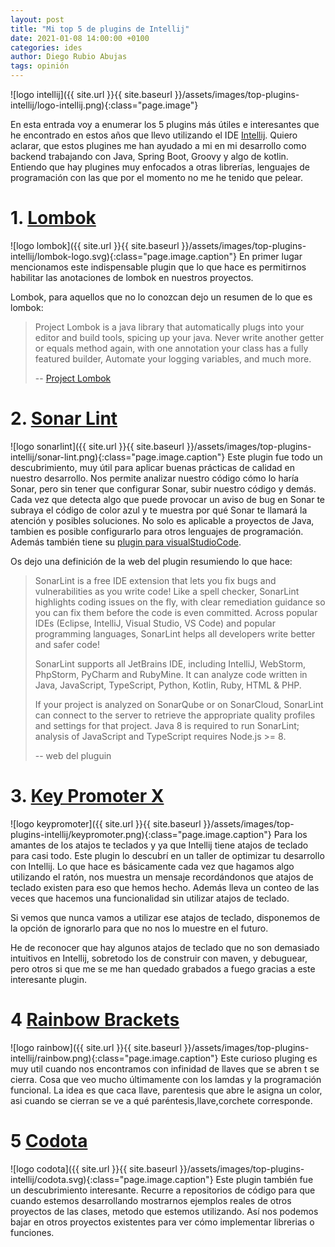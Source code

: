 ```yaml
---
layout: post
title: "Mi top 5 de plugins de Intellij"
date: 2021-01-08 14:00:00 +0100
categories: ides
author: Diego Rubio Abujas
tags: opinión
---
```


![logo intellij]({{ site.url }}{{ site.baseurl }}/assets/images/top-plugins-intellij/logo-intellij.png){:class="page.image"}

En esta entrada voy a enumerar los 5 plugins más útiles e interesantes que he encontrado en estos años que llevo utilizando el IDE [Intellij](https://www.jetbrains.com/es-es/idea/). Quiero aclarar, que estos plugines me han ayudado a mi en mi desarrollo como backend trabajando con Java, Spring Boot, Groovy y algo de kotlin. Entiendo que hay plugines muy enfocados a otras librerías, lenguajes de programación con las que por el momento no me he tenido que pelear.

# 1. [Lombok](https://plugins.jetbrains.com/plugin/6317-lombok)

![logo lombok]({{ site.url }}{{ site.baseurl }}/assets/images/top-plugins-intellij/lombok-logo.svg){:class="page.image.caption"} 
En primer lugar mencionamos este indispensable plugin que lo que hace es permitirnos habilitar las anotaciones de lombok en nuestros proyectos. 

Lombok, para aquellos que no lo conozcan dejo un resumen de lo que es lombok:

>Project Lombok is a java library that automatically plugs into your editor and build tools, spicing up your java.
Never write another getter or equals method again, with one annotation your class has a fully featured builder, Automate your logging variables, and much more.
>
> -- [Project Lombok]( https://projectlombok.org)

# 2. [Sonar Lint](https://plugins.jetbrains.com/plugin/7973-sonarlint)

![logo sonarlint]({{ site.url }}{{ site.baseurl }}/assets/images/top-plugins-intellij/sonar-lint.png){:class="page.image.caption"} 
Este plugin fue todo un descubrimiento, muy útil para aplicar buenas prácticas de calidad en nuestro desarrollo. Nos permite analizar nuestro código cómo lo haría Sonar, pero sin tener que configurar Sonar, subir nuestro código y demás. Cada vez que detecta algo que puede provocar un aviso de bug en Sonar te subraya el código de color azul y te muestra por qué Sonar te llamará la atención y posibles soluciones. No solo es aplicable a proyectos de Java, tambien es posible configurarlo para otros lenguajes de programación. Además también tiene su [plugin para visualStudioCode](https://www.sonarlint.org/vscode).

Os dejo una definición de la web del plugin resumiendo lo que hace:

> SonarLint is a free IDE extension that lets you fix bugs and vulnerabilities as you write code! Like a spell checker, SonarLint highlights coding issues on the fly, with clear remediation guidance so you can fix them before the code is even committed. Across popular IDEs (Eclipse, IntelliJ, Visual Studio, VS Code) and popular programming languages, SonarLint helps all developers write better and safer code!
>
>SonarLint supports all JetBrains IDE, including IntelliJ, WebStorm, PhpStorm, PyCharm and RubyMine. It can analyze code written in Java, JavaScript, TypeScript, Python, Kotlin, Ruby, HTML & PHP.
>
>If your project is analyzed on SonarQube or on SonarCloud, SonarLint can connect to the server to retrieve the appropriate quality profiles and settings for that project. Java 8 is required to run SonarLint; analysis of JavaScript and TypeScript requires Node.js >= 8.
> 
> -- web del pluguin

# 3. [Key Promoter X](https://plugins.jetbrains.com/plugin/9792-key-promoter-x)

![logo keypromoter]({{ site.url }}{{ site.baseurl }}/assets/images/top-plugins-intellij/keypromoter.png){:class="page.image.caption"} 
Para los amantes de los atajos te teclados y ya que Intellij tiene atajos de teclado para casi todo. Este plugin lo descubrí en un taller de optimizar tu desarrollo con Intellij. Lo que hace es básicamente cada vez que hagamos algo utilizando el ratón, nos muestra un mensaje recordándonos que atajos de teclado existen para eso que hemos hecho. Además lleva un conteo de las veces que hacemos una funcionalidad sin utilizar atajos de teclado. 

Si vemos que nunca vamos a utilizar ese atajos de teclado, disponemos de la opción de ignorarlo para que no nos lo muestre en el futuro.

He de reconocer que hay algunos atajos de teclado que no son demasiado intuitivos en Intellij, sobretodo los de construir con maven, y debuguear, pero otros si que me se me han quedado grabados a fuego gracias a este interesante plugin.

# 4 [Rainbow Brackets](https://plugins.jetbrains.com/plugin/10080-rainbow-brackets)

![logo rainbow]({{ site.url }}{{ site.baseurl }}/assets/images/top-plugins-intellij/rainbow.png){:class="page.image.caption"} 
Este curioso pluging es muy util cuando nos encontramos con infinidad de llaves que se abren t se cierra. Cosa que veo mucho últimamente con los lamdas y la programación funcional. La idea es que caca llave, parentesis que abre le asigna un color, asi cuando se cierran se ve a qué paréntesis,llave,corchete corresponde.

# 5 [Codota](https://plugins.jetbrains.com/plugin/7638-codota-ai-autocomplete-for-java-and-javascript)

![logo codota]({{ site.url }}{{ site.baseurl }}/assets/images/top-plugins-intellij/codota.svg){:class="page.image.caption"} 
Este plugin también fue un descubrimiento interesante. Recurre a repositorios de código para que cuando estemos desarrollando mostrarnos ejemplos reales de otros proyectos de las clases, metodo que estemos utilizando. Así nos podemos bajar en otros proyectos existentes para ver cómo implementar librerias o funciones.
